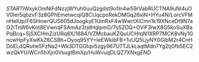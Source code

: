 $START$iWxykOmNiFdNzzjWYuh0uuQzgdst9o1ln4w59rVabRUCTNA9uNI4uOV0Ier5qbzvF3z8GPhEmetwcqiQ8CUqcpoRekDMGq26xiN+HYu4N/LorcVFMnHelUp/F6SHnwrQUS605dJoogkyE1UmRxF4wWwrtXiCmn1k19XNceDt9N7aO2iTnW6vKot8EVwnqFSAmAz3rjdHqlpmG/7sSZOQ+OViF3IwX8G5koSuXBaPqBcq+SjSXCHmZizURq8X/1684/VZMcbauKZQuUCHtqN1XRP7MCK8vNy1GncwHpFyXwKkZ6CSBh+Oyoq95YY+IeEWkibFB+1vUQ5LjyNY0GibM2r4CnHDoELdQRuhe5FzNa2+Wk3DTGGtqv5zgy967U7TJLkLaqtMdn7Yg2tj0fb5EC2wzQkYUiWCn5hXjn0VsugtBmXp/HuWvuqDLQZ7XNxg$END$